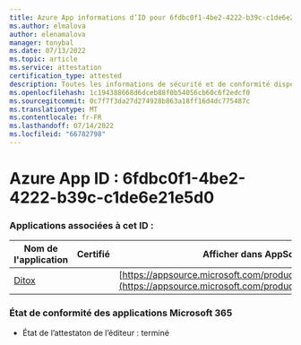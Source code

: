 ```yaml
---
title: Azure App informations d’ID pour 6fdbc0f1-4be2-4222-b39c-c1de6e21e5d0
ms.author: elmalova
author: elenamalova
manager: tonybal
ms.date: 07/13/2022
ms.topic: article
ms.service: attestation
certification_type: attested
description: Toutes les informations de sécurité et de conformité disponibles pour 6fdbc0f1-4be2-4222-b39c-c1de6e21e5d0.
ms.openlocfilehash: 1c194388668d6dceb88f0b54056cb60c6f2edcf0
ms.sourcegitcommit: 0c7f7f3da27d274928b863a18ff16d4dc775487c
ms.translationtype: MT
ms.contentlocale: fr-FR
ms.lasthandoff: 07/14/2022
ms.locfileid: "66782798"
---
```

# <a name="azure-app-id-6fdbc0f1-4be2-4222-b39c-c1de6e21e5d0"></a>Azure App ID : 6fdbc0f1-4be2-4222-b39c-c1de6e21e5d0


### <a name="apps-associated-with-this-id"></a>Applications associées à cet ID :
| **Nom de l'application** | **Certifié** | **Afficher dans AppSource** |
|--------------|---------------|-----------------------|
| [Ditox](../forward/WA200004193.md) |  | [https://appsource.microsoft.com/product/office/WA200004193](https://appsource.microsoft.com/product/office/WA200004193) |

### <a name="microsoft-365-app-compliance-status"></a>État de conformité des applications Microsoft 365
- État de l’attestaton de l’éditeur : terminé
